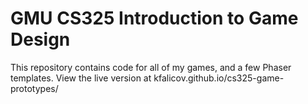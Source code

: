 # GMU CS325 Introduction to Game Design

This repository contains code for all of my games, and a few Phaser templates.  View the live version at kfalicov.github.io/cs325-game-prototypes/
